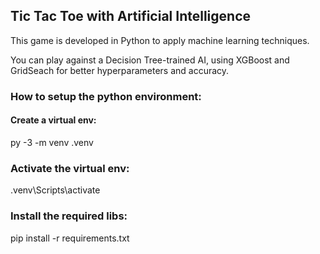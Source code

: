 ## Tic Tac Toe with Artificial Intelligence

This game is developed in Python to apply machine learning techniques.

You can play against a Decision Tree-trained AI, using XGBoost and GridSeach for better hyperparameters and accuracy.

### How to setup the python environment:

#### Create a virtual env:

py -3 -m venv .venv

### Activate the virtual env:

.venv\Scripts\activate

### Install the required libs:

pip install -r requirements.txt

